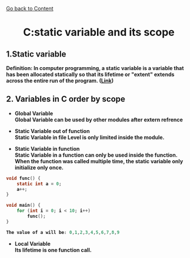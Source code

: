 [Go back to Content](https://github.com/HuitingLiu/Blog/blob/master/content.md)

<a name="top"></a>
<h1 align="center">C:static variable and its scope</h1>

## 1.Static variable

<b/>Definition: In computer programming, a static variable is a variable that
has been allocated statically so that its lifetime or "extent" extends across
the entire run of the program.<b> ([Link](https://en.wikipedia.org/wiki/Static_variable))

## 2. Variables in C order by scope
* Global Variable  
Global Variable can be used by other modules after extern refrence

* Static Variable out of function  
Static Variable in file Level is only limited inside the module.

* Static Variable in function  
Static Variable in a function can only be used inside the function. When the function was called multiple time, the static variable only initialize only once.

```c  
void func() {
	static int a = 0;
	a++;
}

void main() {
	for (int i = 0; i < 10; i++)
		func();
}

The value of a will be: 0,1,2,3,4,5,6,7,8,9
```

* Local Variable   
Its lifetime is one function call.
